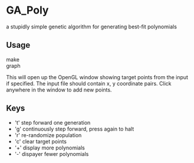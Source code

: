 GA_Poly
=======

a stupidly simple genetic algorithm for generating best-fit polynomials

Usage
-----

make  
graph <optional input file>  

This will open up the OpenGL window showing target points from the input if specified.
The input file should contain x, y coordinate pairs. 
Click anywhere in the window to add new points.

Keys
----

- 't'  step forward one generation
- 'g'  continuously step forward, press again to halt
- 'r'  re-randomize population
- 'c'  clear target points
- '+'  display more polynomials
- '-'  dispayer fewer polynomials

